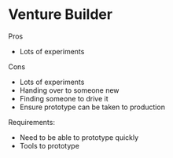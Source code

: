 # Venture Builder

Pros

* Lots of experiments

Cons

* Lots of experiments
* Handing over to someone new
* Finding someone to drive it
* Ensure prototype can be taken to production

Requirements:

* Need to be able to prototype quickly
* Tools to prototype

